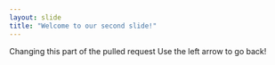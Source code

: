 ```yaml
---
layout: slide
title: "Welcome to our second slide!"
---
```

Changing this part of the pulled request
Use the left arrow to go back!
